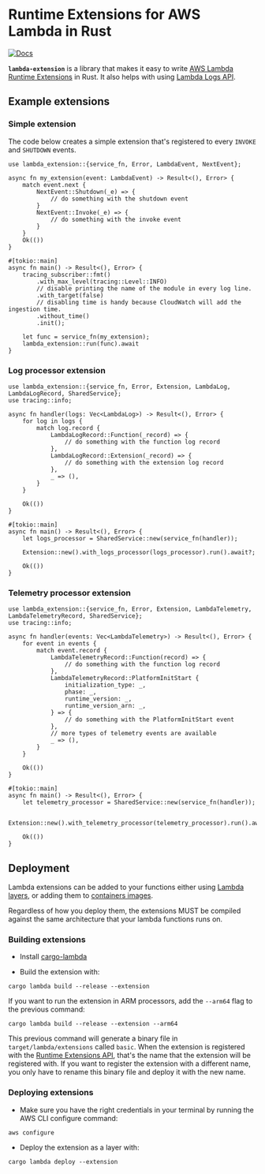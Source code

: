 # Runtime Extensions for AWS Lambda in Rust

[![Docs](https://docs.rs/lambda_extension/badge.svg)](https://docs.rs/lambda_extension)

**`lambda-extension`** is a library that makes it easy to write [AWS Lambda Runtime Extensions](https://docs.aws.amazon.com/lambda/latest/dg/using-extensions.html) in Rust. It also helps with using [Lambda Logs API](https://docs.aws.amazon.com/lambda/latest/dg/runtimes-logs-api.html).

## Example extensions

### Simple extension

The code below creates a simple extension that's registered to every `INVOKE` and `SHUTDOWN` events.

```rust,no_run
use lambda_extension::{service_fn, Error, LambdaEvent, NextEvent};

async fn my_extension(event: LambdaEvent) -> Result<(), Error> {
    match event.next {
        NextEvent::Shutdown(_e) => {
            // do something with the shutdown event
        }
        NextEvent::Invoke(_e) => {
            // do something with the invoke event
        }
    }
    Ok(())
}

#[tokio::main]
async fn main() -> Result<(), Error> {
    tracing_subscriber::fmt()
        .with_max_level(tracing::Level::INFO)
        // disable printing the name of the module in every log line.
        .with_target(false)
        // disabling time is handy because CloudWatch will add the ingestion time.
        .without_time()
        .init();

    let func = service_fn(my_extension);
    lambda_extension::run(func).await
}

```

### Log processor extension

```rust,no_run
use lambda_extension::{service_fn, Error, Extension, LambdaLog, LambdaLogRecord, SharedService};
use tracing::info;

async fn handler(logs: Vec<LambdaLog>) -> Result<(), Error> {
    for log in logs {
        match log.record {
            LambdaLogRecord::Function(_record) => {
                // do something with the function log record
            },
            LambdaLogRecord::Extension(_record) => {
                // do something with the extension log record
            },
            _ => (),
        }
    }

    Ok(())
}

#[tokio::main]
async fn main() -> Result<(), Error> {
    let logs_processor = SharedService::new(service_fn(handler));

    Extension::new().with_logs_processor(logs_processor).run().await?;

    Ok(())
}

```

### Telemetry processor extension

```rust,no_run
use lambda_extension::{service_fn, Error, Extension, LambdaTelemetry, LambdaTelemetryRecord, SharedService};
use tracing::info;

async fn handler(events: Vec<LambdaTelemetry>) -> Result<(), Error> {
    for event in events {
        match event.record {
            LambdaTelemetryRecord::Function(record) => {
                // do something with the function log record
            },
            LambdaTelemetryRecord::PlatformInitStart {
                initialization_type: _,
                phase: _,
                runtime_version: _,
                runtime_version_arn: _,
            } => {
                // do something with the PlatformInitStart event
            },
            // more types of telemetry events are available
            _ => (),
        }
    }

    Ok(())
}

#[tokio::main]
async fn main() -> Result<(), Error> {
    let telemetry_processor = SharedService::new(service_fn(handler));

    Extension::new().with_telemetry_processor(telemetry_processor).run().await?;

    Ok(())
}

```

## Deployment

Lambda extensions can be added to your functions either using [Lambda layers](https://docs.aws.amazon.com/lambda/latest/dg/using-extensions.html#using-extensions-config), or adding them to [containers images](https://docs.aws.amazon.com/lambda/latest/dg/using-extensions.html#invocation-extensions-images).

Regardless of how you deploy them, the extensions MUST be compiled against the same architecture that your lambda functions runs on.

### Building extensions

- Install [cargo-lambda](https://github.com/cargo-lambda/cargo-lambda#installation)

- Build the extension with:

```
cargo lambda build --release --extension
```

If you want to run the extension in ARM processors, add the `--arm64` flag to the previous command:

```
cargo lambda build --release --extension --arm64
```

This previous command will generate a binary file in `target/lambda/extensions` called `basic`. When the extension is registered with the [Runtime Extensions API](https://docs.aws.amazon.com/lambda/latest/dg/runtimes-extensions-api.html#runtimes-extensions-api-reg), that's the name that the extension will be registered with. If you want to register the extension with a different name, you only have to rename this binary file and deploy it with the new name.

### Deploying extensions

- Make sure you have the right credentials in your terminal by running the AWS CLI configure command:

```
aws configure
```

- Deploy the extension as a layer with:

```
cargo lambda deploy --extension
```

